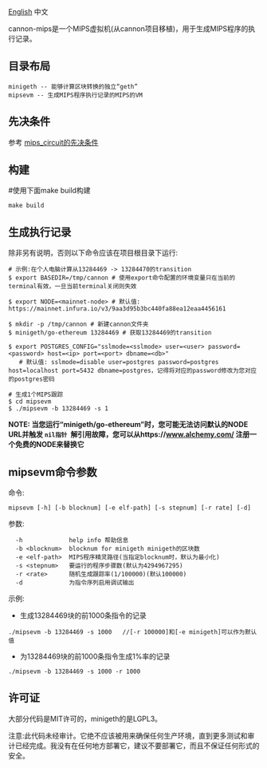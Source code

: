 <a href='./README.md' >English</a> <a>中文</a> 

cannon-mips是一个MIPS虚拟机(从cannon项目移植)，用于生成MIPS程序的执行记录。

## 目录布局

```
minigeth -- 能够计算区块转换的独立“geth”
mipsevm -- 生成MIPS程序执行记录的MIPS的VM
```

## 先决条件

参考 [mips_circuit的先决条件](https://github.com/zkMIPS/mips_circuit#prerequisite)

## 构建

#使用下面make build构建

```
make build
```

## 生成执行记录

除非另有说明，否则以下命令应该在项目根目录下运行:

```
# 示例:在个人电脑计算从13284469 -> 13284470的transition
$ export BASEDIR=/tmp/cannon # 使用export命令配置的环境变量只在当前的terminal有效，一旦当前terminal关闭则失效

$ export NODE=<mainnet-node> # 默认值: https://mainnet.infura.io/v3/9aa3d95b3bc440fa88ea12eaa4456161

$ mkdir -p /tmp/cannon # 新建cannon文件夹
$ minigeth/go-ethereum 13284469 # 获取13284469的transition

$ export POSTGRES_CONFIG="sslmode=<sslmode> user=<user> password=<password> host=<ip> port=<port> dbname=<db>"
   # 默认值: sslmode=disable user=postgres password=postgres host=localhost port=5432 dbname=postgres，记得将对应的password修改为您对应的postgres密码

# 生成1个MIPS跟踪
$ cd mipsevm
$ ./mipsevm -b 13284469 -s 1
```

**NOTE: 当您运行“minigeth/go-ethereum”时，您可能无法访问默认的NODE URL并触发 ```nil指针 ```解引用故障，您可以从https://www.alchemy.com/ 注册一个免费的NODE来替换它**

## mipsevm命令参数

命令: 

```
mipsevm [-h] [-b blocknum] [-e elf-path] [-s stepnum] [-r rate] [-d]
```

参数:

```
  -h             help info 帮助信息
  -b <blocknum>  blocknum for minigeth minigeth的区块数
  -e <elf-path>  MIPS程序精灵路径(当指定blocknum时，默认为最小化)
  -s <stepnum>   要运行的程序步骤数(默认为4294967295)
  -r <rate>      随机生成跟踪率(1/100000)(默认100000)
  -d             为指令序列启用调试输出
```

示例:

- 生成13284469块的前1000条指令的记录

```
./mipsevm -b 13284469 -s 1000   //[-r 100000]和[-e minigeth]可以作为默认值
```

- 为13284469块的前1000条指令生成1%率的记录

```
./mipsevm -b 13284469 -s 1000 -r 1000
```

## 许可证

大部分代码是MIT许可的，minigeth的是LGPL3。

注意:此代码未经审计。它绝不应该被用来确保任何生产环境，直到更多测试和审计已经完成。我没有在任何地方部署它，建议不要部署它，而且不保证任何形式的安全。
